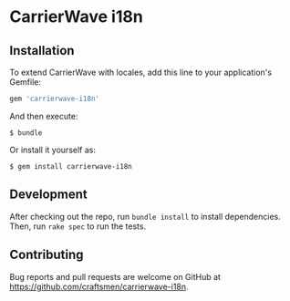 # CarrierWave i18n


## Installation

To extend CarrierWave with locales, add this line to your application's Gemfile:

```ruby
gem 'carrierwave-i18n'
```

And then execute:

    $ bundle

Or install it yourself as:

    $ gem install carrierwave-i18n

## Development

After checking out the repo, run `bundle install` to install dependencies. Then, run `rake spec` to run the tests.

## Contributing

Bug reports and pull requests are welcome on GitHub at https://github.com/craftsmen/carrierwave-i18n.
